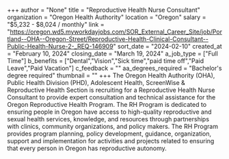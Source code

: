 +++
author = "None"
title = "Reproductive Health Nurse Consultant"
organization = "Oregon Health Authority"
location = "Oregon"
salary = "$5,232 - $8,024 / monthly"
link = "https://oregon.wd5.myworkdayjobs.com/SOR_External_Career_Site/job/Portland--OHA--Oregon-Street/Reproductive-Health-Clinical-Consultant--Public-Health-Nurse-2-_REQ-146909"
sort_date = "2024-02-10"
created_at = "February 10, 2024"
closing_date = "March 19, 2024"
a_job_type = ["Full Time"]
b_benefits = ["Dental","Vision","Sick time","paid time off","Paid Leave","Paid Vacation"]
c_feedback = ""
aa_degrees_required = "Bachelor's degree required"
thumbnail = ""
+++
The Oregon Health Authority (OHA), Public Health Division (PHD), Adolescent Health, ScreenWise & Reproductive Health Section is recruiting for a Reproductive Health Nurse Consultant to provide expert consultation and technical assistance for the Oregon Reproductive Health Program. The RH Program is dedicated to ensuring people in Oregon have access to high-quality reproductive and sexual health services, knowledge, and resources through partnerships with clinics, community organizations, and policy makers. The RH Program provides program planning, policy development, guidance, organization, support and implementation for activities and projects related to ensuring that every person in Oregon has reproductive autonomy.